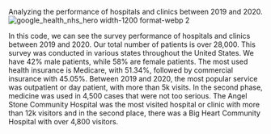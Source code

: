 Analyzing the performance of hospitals and clinics between 2019 and 2020.
![google_health_nhs_hero width-1200 format-webp 2](https://github.com/Leticiasilvah/Healthcaredata/assets/124775963/6b33134e-be7a-4db9-9c07-7c2e1383062d)


In this code, we can see the survey performance of hospitals and clinics between 2019 and 2020. Our total number of patients is over 28,000. This survey was conducted in various states throughout the United States. We have 42% male patients, while 58% are female patients. 
The most used health insurance is Medicare, with 51.34%, followed by commercial insurance with 45.05%. Between 2019 and 2020, the most popular service was outpatient or day patient, with more than 5k visits. In the second phase, medicine was used in 4,500 cases that were not too serious. The Angel Stone Community Hospital was the most visited hospital or clinic with more than 12k visitors and in the second place, there was a Big Heart Community Hospital with over 4,800 visitors.


